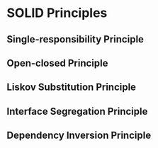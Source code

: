 # SOLID Principles

## Single-responsibility Principle

## Open-closed Principle

## Liskov Substitution Principle

## Interface Segregation Principle

## Dependency Inversion Principle
